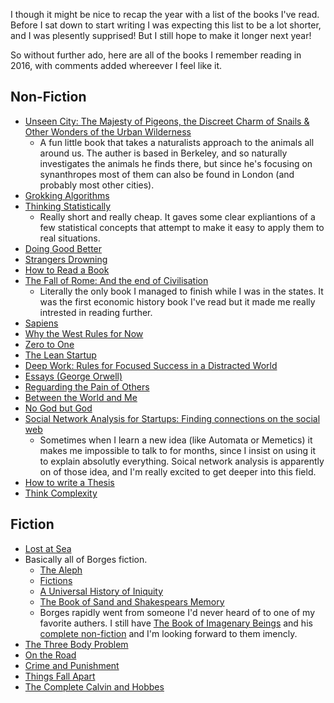 I though it might be nice to recap the year with a list of the books I've read. Before I sat down to start writing I was expecting this list to be a lot shorter, and I was plesently supprised! But I still hope to make it longer next year!

So without further ado, here are all of the books I remember reading in 2016, with comments added whereever I feel like it. 

## Non-Fiction
* [Unseen City: The Majesty of Pigeons, the Discreet Charm of Snails & Other Wonders of the Urban Wilderness](https://www.amazon.co.uk/Unseen-City-Majesty-Discreet-Wilderness/dp/1623363853)
  * A fun little book that takes a naturalists approach to the animals all around us. The auther is based in Berkeley, and so naturally investigates the animals he finds there, but since he's focusing on synanthropes most of them can also be found in London (and probably most other cities).
* [Grokking Algorithms](https://www.amazon.co.uk/Grokking-Algorithms-illustrated-programmers-curious/dp/1617292230)
* [Thinking Statistically](https://www.amazon.co.uk/Thinking-Statistically-Uri-Bram-ebook/dp/B005YOL2Z4)
  * Really short and really cheap. It gaves some clear expliantions of a few statistical concepts that attempt to make it easy to apply them to real situations. 
* [Doing Good Better](https://www.amazon.co.uk/Doing-Good-Better-Effective-Difference/dp/1783350512/)
* [Strangers Drowning](https://www.amazon.co.uk/dp/B00WYGGWG4/)
* [How to Read a Book](https://www.amazon.co.uk/dp/B004Z0TU0W/)
* [The Fall of Rome: And the end of Civilisation](https://www.amazon.co.uk/Fall-Rome-End-Civilization/dp/0192807285)
  * Literally the only book I managed to finish while I was in the states. It was the first economic history book I've read but it made me really intrested in reading further.
* [Sapiens](https://www.amazon.co.uk/Sapiens-Humankind-Yuval-Noah-Harari-ebook/dp/B00K7ED54M/)
* [Why the West Rules for Now](https://www.amazon.co.uk/Why-West-Rules-Now-Morris-ebook/dp/B004ASNG04/)
* [Zero to One](https://www.amazon.co.uk/Zero-One-Notes-Start-Future-ebook/dp/B00KHX0II4/)
* [The Lean Startup](https://www.amazon.co.uk/Lean-Startup-Innovation-Successful-Businesses-ebook/dp/B005PR422K/)
* [Deep Work: Rules for Focused Success in a Distracted World](https://www.amazon.co.uk/Deep-Work-Focused-Success-Distracted-ebook/dp/B013UWFM52/)
* [Essays (George Orwell)](https://www.amazon.co.uk/Essays-Penguin-Modern-Classics-George-ebook/dp/B002RI98TM/)
* [Reguarding the Pain of Others](https://www.amazon.co.uk/Regarding-Pain-Others-Susan-Sontag-ebook/dp/B00EAA6R1W/)
* [Between the World and Me](https://www.amazon.co.uk/Between-World-Me-Ta-Nehisi-Coates-ebook/dp/B0104NWYGA)
* [No God but God](https://www.amazon.co.uk/No-God-But-Origins-Evolution-ebook/dp/B0034FJG6W/)
* [Social Network Analysis for Startups: Finding connections on the social web](https://www.amazon.co.uk/Social-Network-Analysis-Startups-connections/dp/1449306462/)
  * Sometimes when I learn a new idea (like Automata or Memetics) it makes me impossible to talk to for months, since I insist on using it to explain absolutly everything. Soical network analysis is apparently on of those idea, and I'm really excited to get deeper into this field.
* [How to write a Thesis](https://www.amazon.co.uk/How-Write-Thesis-MIT-Press-ebook/dp/B00UMIT5J2/)
* [Think Complexity](https://www.amazon.co.uk/Think-Complexity-Science-Computational-Modeling-ebook/dp/B007ECM460)

## Fiction
* [Lost at Sea](https://www.amazon.co.uk/Lost-Sea-Bryan-Lee-OMalley/dp/1932664165/)
* Basically all of Borges fiction.
  * [The Aleph](https://www.amazon.co.uk/Aleph-Penguin-Modern-Classics/dp/0141183837/)
  * [Fictions](https://www.amazon.co.uk/Fictions-Jorge-Luis-Borges/dp/0141183845/)
  * [A Universal History of Iniquity](https://www.amazon.co.uk/d/Books/Universal-History-Iniquity-Penguin-Modern-Classics/0141183853)
  * [The Book of Sand and Shakespears Memory](https://www.amazon.co.uk/d/Books/Shakespeares-Memory-Penguin-Modern-Classics/0141183829/)
  * Borges rapidly went from someone I'd never heard of to one of my favorite authers. I still have [The Book of Imagenary Beings](https://www.amazon.co.uk/Book-Imaginary-Beings-Vintage-Classics/dp/0099442639/) and his [complete non-fiction](https://www.amazon.co.uk/Total-Library-Non-Fiction-1922-1986-Classics/dp/0141183020) and I'm looking forward to them imencly.
* [The Three Body Problem](https://www.amazon.co.uk/d/Books/Three-Body-Problem-Cixin-Liu/178497157X/)
* [On the Road](https://www.amazon.co.uk/Road-Penguin-Modern-Classics/dp/0141182679/)
* [Crime and Punishment](https://www.amazon.co.uk/Crime-Punishment-selected-Notebooks-Wordsworth/dp/1840224304/)
* [Things Fall Apart](https://www.amazon.co.uk/Things-Fall-Apart-Penguin-Classics/dp/0141023384/)
* [The Complete Calvin and Hobbes](https://www.amazon.co.uk/Complete-Calvin-Hobbes-Bill-Watterson/dp/1449433251/)
